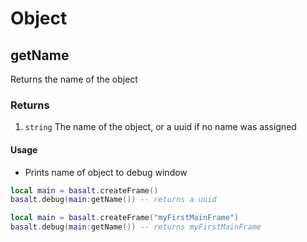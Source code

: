 # Object

## getName

Returns the name of the object

### Returns

1. `string` The name of the object, or a uuid if no name was assigned

#### Usage

* Prints name of object to debug window

```lua
local main = basalt.createFrame()
basalt.debug(main:getName()) -- returns a uuid
```

```lua
local main = basalt.createFrame("myFirstMainFrame")
basalt.debug(main:getName()) -- returns myFirstMainFrame
```
